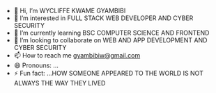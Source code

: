 - 👋 Hi, I’m WYCLIFFE KWAME GYAMBIBI
- 👀 I’m interested in FULL STACK WEB DEVELOPER AND CYBER SECURITY
- 🌱 I’m currently learning BSC COMPUTER SCIENCE AND FRONTEND
- 💞️ I’m looking to collaborate on WEB AND APP DEVELOPMENT AND CYBER SECURITY
- 📫 How to reach me gyambibiw@gmail.com
- 😄 Pronouns: ...
- ⚡ Fun fact: ...HOW SOMEONE APPEARED TO THE WORLD IS NOT ALWAYS THE WAY THEY LIVED


